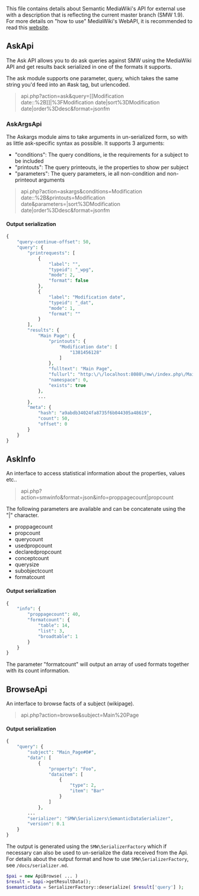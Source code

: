 This file contains details about Semantic MediaWiki's API for external use with a description that is reflecting the current master branch (SMW 1.9). For more details on "how to use" MediaWiki's WebAPI, it is recommended to read this [website][api].

## AskApi
The Ask API allows you to do ask queries against SMW using the MediaWiki API and get results back serialized in one of the formats it supports.

The ask module supports one parameter, query, which takes the same string you'd feed into an #ask tag, but urlencoded.

> api.php?action=ask&query=[[Modification date::%2B]]|%3FModification date|sort%3DModification date|order%3Ddesc&format=jsonfm

### AskArgsApi
The Askargs module aims to take arguments in un-serialized form, so with as little ask-specific syntax as possible. It supports 3 arguments:

* "conditions": The query conditions, ie the requirements for a subject to be included
* "printouts": The query printeouts, ie the properties to show per subject
* "parameters": The query parameters, ie all non-condition and non-printeout arguments

> api.php?action=askargs&conditions=Modification date::%2B&printouts=Modification date&parameters=|sort%3DModification date|order%3Ddesc&format=jsonfm

#### Output serialization
```php
{
	"query-continue-offset": 50,
	"query": {
		"printrequests": [
			{
				"label": "",
				"typeid": "_wpg",
				"mode": 2,
				"format": false
			},
			{
				"label": "Modification date",
				"typeid": "_dat",
				"mode": 1,
				"format": ""
			}
		],
		"results": {
			"Main Page": {
				"printouts": {
					"Modification date": [
						"1381456128"
					]
				},
				"fulltext": "Main Page",
				"fullurl": "http:\/\/localhost:8080\/mw\/index.php\/Main_Page",
				"namespace": 0,
				"exists": true
			},
			...
		},
		"meta": {
			"hash": "a9abdb34024fa8735f6b044305a48619",
			"count": 50,
			"offset": 0
		}
	}
}
```

## AskInfo
An interface to access statistical information about the properties, values etc..

> api.php?action=smwinfo&format=json&info=proppagecount|propcount

The following parameters are available and can be concatenate using the "|" character.
* proppagecount
* propcount
* querycount
* usedpropcount
* declaredpropcount
* conceptcount
* querysize
* subobjectcount
* formatcount

#### Output serialization

```php
{
	"info": {
		"proppagecount": 40,
		"formatcount": {
			"table": 14,
			"list": 3,
			"broadtable": 1
		}
	}
}
```
The parameter "formatcount" will output an array of used formats together with its count information.

## BrowseApi
An interface to browse facts of a subject (wikipage).

> api.php?action=browse&subject=Main%20Page

#### Output serialization

```php
{
	"query": {
		"subject": "Main_Page#0#",
		"data": [
			{
				"property": "Foo",
				"dataitem": [
					{
						"type": 2,
						"item": "Bar"
					}
				]
			},
		...
		"serializer": "SMW\Serializers\SemanticDataSerializer",
		"version": 0.1
	}
}
```
The output is generated using the <code>SMW\SerializerFactory</code> which if necessary can also be used to un-serialize the data received from the Api. For details about the output format and how to use <code>SMW\SerializerFactory</code>, see <code>/docs/serializer.md</code>.

```php
$pai = new ApiBrowse( ... )
$result = $api->getResultData();
$semanticData = SerializerFactory::deserialize( $result['query'] );
```

[api]: https://www.mediawiki.org/wiki/Api "Manual:Api"